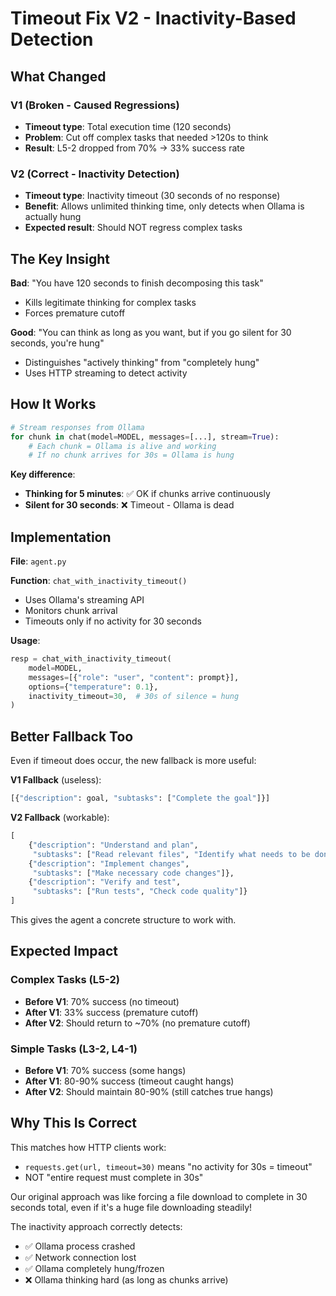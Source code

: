 # Timeout Fix V2 - Inactivity-Based Detection

## What Changed

### V1 (Broken - Caused Regressions)
- **Timeout type**: Total execution time (120 seconds)
- **Problem**: Cut off complex tasks that needed >120s to think
- **Result**: L5-2 dropped from 70% → 33% success rate

### V2 (Correct - Inactivity Detection)
- **Timeout type**: Inactivity timeout (30 seconds of no response)
- **Benefit**: Allows unlimited thinking time, only detects when Ollama is actually hung
- **Expected result**: Should NOT regress complex tasks

## The Key Insight

**Bad**: "You have 120 seconds to finish decomposing this task"
- Kills legitimate thinking for complex tasks
- Forces premature cutoff

**Good**: "You can think as long as you want, but if you go silent for 30 seconds, you're hung"
- Distinguishes "actively thinking" from "completely hung"
- Uses HTTP streaming to detect activity

## How It Works

```python
# Stream responses from Ollama
for chunk in chat(model=MODEL, messages=[...], stream=True):
    # Each chunk = Ollama is alive and working
    # If no chunk arrives for 30s = Ollama is hung
```

**Key difference**:
- **Thinking for 5 minutes**: ✅ OK if chunks arrive continuously
- **Silent for 30 seconds**: ❌ Timeout - Ollama is dead

## Implementation

**File**: `agent.py`

**Function**: `chat_with_inactivity_timeout()`
- Uses Ollama's streaming API
- Monitors chunk arrival
- Timeouts only if no activity for 30 seconds

**Usage**:
```python
resp = chat_with_inactivity_timeout(
    model=MODEL,
    messages=[{"role": "user", "content": prompt}],
    options={"temperature": 0.1},
    inactivity_timeout=30,  # 30s of silence = hung
)
```

## Better Fallback Too

Even if timeout does occur, the new fallback is more useful:

**V1 Fallback** (useless):
```python
[{"description": goal, "subtasks": ["Complete the goal"]}]
```

**V2 Fallback** (workable):
```python
[
    {"description": "Understand and plan",
     "subtasks": ["Read relevant files", "Identify what needs to be done"]},
    {"description": "Implement changes",
     "subtasks": ["Make necessary code changes"]},
    {"description": "Verify and test",
     "subtasks": ["Run tests", "Check code quality"]}
]
```

This gives the agent a concrete structure to work with.

## Expected Impact

### Complex Tasks (L5-2)
- **Before V1**: 70% success (no timeout)
- **After V1**: 33% success (premature cutoff)
- **After V2**: Should return to ~70% (no premature cutoff)

### Simple Tasks (L3-2, L4-1)
- **Before V1**: 70% success (some hangs)
- **After V1**: 80-90% success (timeout caught hangs)
- **After V2**: Should maintain 80-90% (still catches true hangs)

## Why This Is Correct

This matches how HTTP clients work:
- `requests.get(url, timeout=30)` means "no activity for 30s = timeout"
- NOT "entire request must complete in 30s"

Our original approach was like forcing a file download to complete in 30 seconds total, even if it's a huge file downloading steadily!

The inactivity approach correctly detects:
- ✅ Ollama process crashed
- ✅ Network connection lost
- ✅ Ollama completely hung/frozen
- ❌ Ollama thinking hard (as long as chunks arrive)
